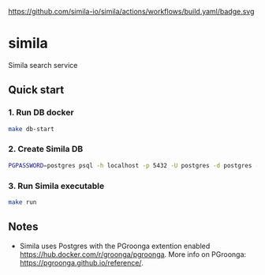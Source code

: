 https://github.com/simila-io/simila/actions/workflows/build.yaml/badge.svg
# simila
Simila search service

## Quick start

### 1. Run DB docker

```bash
make db-start
```
### 2. Create Simila DB

```bash
PGPASSWORD=postgres psql -h localhost -p 5432 -U postgres -d postgres -c "create database simila"
```

### 3. Run Simila executable

```bash
make run
```

## Notes

- Simila uses Postgres with the PGroonga extention enabled https://hub.docker.com/r/groonga/pgroonga. More info on PGroonga: https://pgroonga.github.io/reference/.

